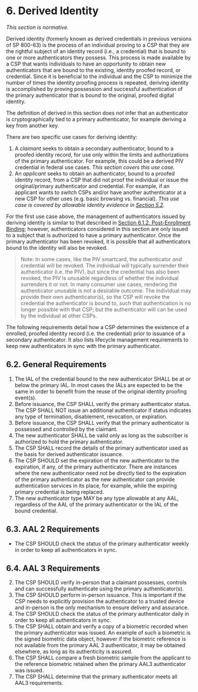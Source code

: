 <a name="sec6"></a>

<div class="breaker"></div>

# <a name="derived-authN"></a> 6. Derived Identity

_This section is normative._

Derived identity (formerly known as derived credentials in previous versions of SP 800-63) is the process of an individual proving to a CSP that they are the rightful subject of an identity record (i.e., a credential) that is bound to one or more authenticators they possess. This process is made available by a CSP that wants individuals to have an opportunity to obtain new authenticators that are bound to the existing, identity proofed record, or credential. Since it is beneficial to the individual and the CSP to minimize the number of times the identity proofing process is repeated, deriving identity is accomplished by proving possession and successful authentication of the primary authenticator that is bound to the original, proofed digital identity.

The definition of derived in this section does *not* infer that an authenticator is cryptographically tied to a primary authenticator, for example deriving a key from another key.

There are two specific use cases for deriving identity:

1. A _claimant_ seeks to obtain a secondary authenticator, bound to a proofed identity record, for use only within the limits and authorizations of the primary authenticator.  For example, this could be a derived PIV credential in federal use cases. *This section covers this use case.*
2. An _applicant_ seeks to obtain an authenticator, bound to a proofed identity record, from a CSP that did not proof the individual or issue the original/primary authenticator and credential. For example, if an applicant wants to switch CSPs and/or have another authenticator at a new CSP for other uses (e.g. basic browsing vs. financial). *This use case is covered by allowable identity evidence in [Section 5.2](#validate).*

For the first use case above, the management of authenticators issued by deriving identity is similar to that described in [Section 6.1.2. Post-Enrollment Binding](https://pages.nist.gov/800-63-3/sp800-63b.html#post-enroll-bind); however,  authenticators considered in this section are only issued to a subject that is authorized to have a primary authenticator.  Once the primary authenticator has been revoked, it is possible that all authenticators bound to the identity will also be revoked.

> Note: In some cases, like the PIV smartcard, the authenticator _and_ credential will be revoked.  The individual will typically surrender their authenticator (i.e. the PIV), but since the credential has also been revoked, the PIV is unusable regardless of whether the individual surrenders it or not.  In many consumer use cases, rendering the authenticator unusable is not a desirable outcome. The individual may provide their own authenticator(s), so the CSP will revoke the credential the authenticator is bound to, such that authentication is no longer possible with that CSP; but the authenticator will can be used by the individual at other CSPs.

The following requirements detail how a CSP determines the existence of a enrolled, proofed identity record (i.e. the credential) prior to issuance of a secondary authenticator.  It also lists lifecycle management requirements to keep new authenticators in sync with the primary authenticator.

## 6.2. General Requirements

1. The IAL of the credential bound to the new authenticator SHALL be at or below the primary IAL. In most cases the IALs are expected to be the same in order to benefit from the reuse of the original identity proofing event(s).
1. Before issuance, the CSP SHALL verify the primary authenticator status. The CSP SHALL NOT issue an additional authenticator if status indicates any type of termination, disablement, revocation, or expiration.
2. Before issuance, the CSP SHALL verify that the primary authenticator is possessed and controlled by the claimant.
3. The new authenticator SHALL be valid only as long as the subscriber is authorized to hold the primary authenticator.
4. The CSP SHALL record the details of the primary authenticator used as the basis for derived authenticator issuance.
5. The CSP SHOULD set the expiration of the new authenticator to the expiration, if any, of the primary authenticator. There are instances where the new authenticator need not be directly tied to the expiration of the primary authenticator as the new authenticator can provide authentication services in its place, for example, while the expiring primary credential is being replaced.
6. The new authenticator type MAY be any type allowable at any AAL, regardless of the AAL of the primary authenticator or the IAL of the bound credential.


## 6.3. AAL 2 Requirements

- The CSP SHOULD check the status of the primary authenticator weekly in order to keep all authenticators in sync.


## <a name="dc-ial3"></a>6.4. AAL 3 Requirements
2. The CSP SHOULD verify in-person that a claimant possesses, controls and can successfully authenticate using the primary authenticator(s).
1.  The CSP SHOULD perform in-person issuance. This is important if the CSP needs to explicitly provision the authenticator to a trusted device and in-person is the only mechanism to ensure delivery and assurance.
2. The CSP SHOULD check the status of the primary authenticator daily in order to keep all authenticators in sync.
3. The CSP SHALL obtain and verify a copy of a biometric recorded when the primary authenticator was issued. An example of such a biometric is the signed biometric data object, however if the biometric reference is not available from the primary AAL 3 authenticator, it may be obtained elsewhere, as long as its authenticity is assured.
4. The CSP SHALL compare a fresh biometric sample from the applicant to the reference biometric retained when the primary AAL3 authenticator was issued.
5. The CSP SHALL determine that the primary authenticator meets all AAL3 requirements.

